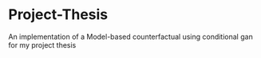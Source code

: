 # Project-Thesis
An implementation of a Model-based counterfactual using conditional gan for my project thesis
